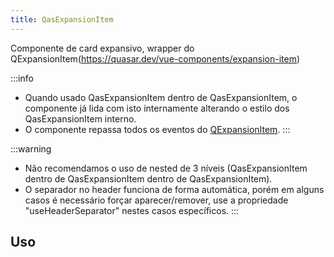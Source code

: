```yaml
---
title: QasExpansionItem
---
```


Componente de card expansivo, wrapper do QExpansionItem(https://quasar.dev/vue-components/expansion-item)

<doc-api file="expansion-item/QasExpansionItem" name="QasExpansionItem" />

:::info
- Quando usado QasExpansionItem dentro de QasExpansionItem, o componente já lida com isto internamente alterando o estilo dos QasExpansionItem interno.
- O componente repassa todos os eventos do [QExpansionItem](https://quasar.dev/vue-components/expansion-item#usage).
:::

:::warning
- Não recomendamos o uso de nested de 3 níveis (QasExpansionItem dentro de QasExpansionItem dentro de QasExpansionItem).
- O separador no header funciona de forma automática, porém em alguns casos é necessário forçar aparecer/remover, use a propriedade "useHeaderSeparator" nestes casos específicos.
:::

## Uso

<doc-example file="QasExpansionItem/Basic" title="Básico" />
<doc-example file="QasExpansionItem/Slot" title="Slot" />
<doc-example file="QasExpansionItem/Nested" title="Nested" />
<doc-example file="QasExpansionItem/HeaderBottomSlot" title="HeaderBottomSlot" />
<doc-example file="QasExpansionItem/Error" title="Com erro" />
